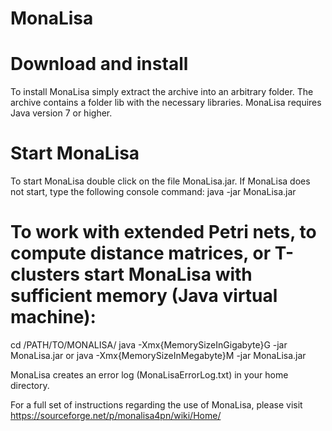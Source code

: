 # MonaLisa

# Download and install
To install MonaLisa simply extract the archive into an arbitrary folder. The archive contains a folder lib with the necessary libraries. MonaLisa requires Java version 7 or higher.

# Start MonaLisa
To start MonaLisa double click on the file MonaLisa.jar. If MonaLisa does not start, type the following console command:
  java -jar MonaLisa.jar

# To work with extended Petri nets, to compute distance matrices, or T-clusters start MonaLisa with sufficient memory (Java virtual machine):
  cd /PATH/TO/MONALISA/
  java -Xmx{MemorySizeInGigabyte}G -jar MonaLisa.jar
or
  java -Xmx{MemorySizeInMegabyte}M -jar MonaLisa.jar

MonaLisa creates an error log (MonaLisaErrorLog.txt) in your home directory.

For a full set of instructions regarding the use of MonaLisa, please visit
https://sourceforge.net/p/monalisa4pn/wiki/Home/
